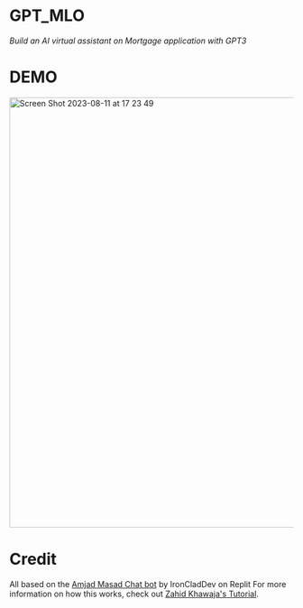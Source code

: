 # GPT_MLO

_Build an AI virtual assistant on Mortgage application with GPT3_

# DEMO
<img width="763" alt="Screen Shot 2023-08-11 at 17 23 49" src="https://github.com/muh005/GPT_MLO/assets/32404531/aad18f7a-80bf-4403-bcf7-39a7bd3a7384">

# Credit

All based on the [Amjad Masad Chat bot](https://ai.repl.page) by IronCladDev on Replit
For more information on how this works, check out [Zahid Khawaja's Tutorial](https://replit.com/@zahidkhawaja/Replit-Assistant?v=1).
